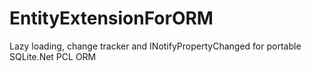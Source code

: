 # EntityExtensionForORM

Lazy loading, change tracker and INotifyPropertyChanged for portable SQLite.Net PCL ORM
